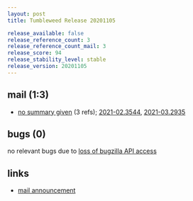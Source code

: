 ```yaml
---
layout: post
title: Tumbleweed Release 20201105

release_available: false
release_reference_count: 3
release_reference_count_mail: 3
release_score: 94
release_stability_level: stable
release_version: 20201105
---
```


## mail (1:3)

- [no summary given](https://github.com/boombatower/tumbleweed-review/issues/10) (3 refs); [2021-02.3544](https://github.com/boombatower/tumbleweed-review/issues/10), [2021-03.2935](https://github.com/boombatower/tumbleweed-review/issues/10)

## bugs (0)

<!--more-->

no relevant bugs due to [loss of bugzilla API access](https://bugzilla.opensuse.org/show_bug.cgi?id=1157722)



## links

- [mail announcement](https://github.com/boombatower/tumbleweed-review/issues/10)
